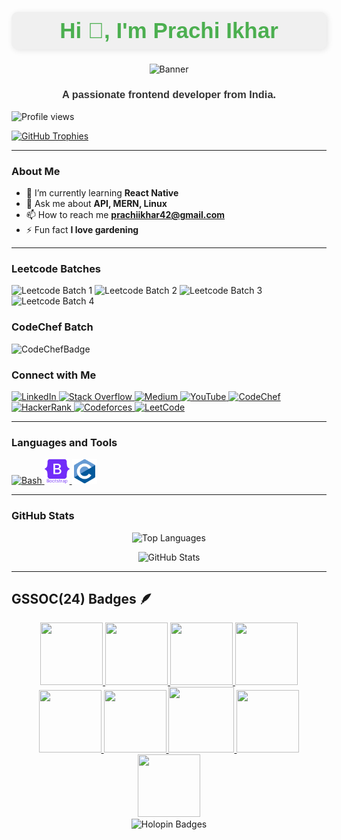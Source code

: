 <!-- Profile Banner -->
<div align="center">

  <!-- Highlighted Heading -->
  <h1 style="font-family: 'Arial', sans-serif; font-size: 2.5em; color: #4CAF50; background-color: #f0f0f0; padding: 10px; border-radius: 10px; box-shadow: 2px 2px 10px rgba(0, 0, 0, 0.1);">
    Hi 👋, I'm Prachi Ikhar
  </h1>

  <img src="https://github.com/user-attachments/assets/3bec423c-e835-440e-b6d2-d14fbc2078e6" alt="Banner">

  <!-- Subtitle -->
  <h3 style="font-family: 'Arial', sans-serif; color: #333;">
    A passionate frontend developer from India.
  </h3>
</div>

<!-- Profile Views -->
<p align="left">
  <img src="https://komarev.com/ghpvc/?username=prachiikhar25&label=Profile%20views&color=0e75b6&style=flat" alt="Profile views" />
</p>

<!-- GitHub Trophies -->
<p align="left">
  <a href="https://github.com/ryo-ma/github-profile-trophy">
    <img src="https://github-profile-trophy.vercel.app/?username=prachiikhar25" alt="GitHub Trophies" />
  </a>
</p>

---

### About Me
- 🌱 I’m currently learning **React Native**  
- 💬 Ask me about **API, MERN, Linux**  
- 📫 How to reach me **prachiikhar42@gmail.com**  
- ⚡ Fun fact **I love gardening**

---

<h3>Leetcode Batches</h3>
<img src="https://assets.leetcode.com/static_assets/marketing/2024-50.gif" alt="Leetcode Batch 1">
<img src="https://assets.leetcode.com/static_assets/marketing/2024-100-new.gif" alt="Leetcode Batch 2">
<img src="https://assets.leetcode.com/static_assets/public/images/badges/2024/gif/2024-09.gif" alt="Leetcode Batch 3">
<img src="https://assets.leetcode.com/static_assets/public/images/badges/2024/gif/2024-10.gif" alt="Leetcode Batch 4">

<h3>CodeChef Batch</h3>
<img src="https://cdn.codechef.com/images/badges/streak/gold.svg" alt="CodeChefBadge">




### Connect with Me
<p align="left">
  <a href="https://linkedin.com/in/prachi-ikhar-065286278" target="_blank">
    <img src="https://raw.githubusercontent.com/rahuldkjain/github-profile-readme-generator/master/src/images/icons/Social/linked-in-alt.svg" alt="LinkedIn" height="30" width="40" />
  </a>
  <a href="https://stackoverflow.com/users/22961705/prachi" target="_blank">
    <img src="https://raw.githubusercontent.com/rahuldkjain/github-profile-readme-generator/master/src/images/icons/Social/stack-overflow.svg" alt="Stack Overflow" height="30" width="40" />
  </a>
  <a href="https://medium.com/@prachiikhar" target="_blank">
    <img src="https://raw.githubusercontent.com/rahuldkjain/github-profile-readme-generator/master/src/images/icons/Social/medium.svg" alt="Medium" height="30" width="40" />
  </a>
  <a href="https://www.youtube.com/c/prachiikhar" target="_blank">
    <img src="https://raw.githubusercontent.com/rahuldkjain/github-profile-readme-generator/master/src/images/icons/Social/youtube.svg" alt="YouTube" height="30" width="40" />
  </a>
  <a href="https://www.codechef.com/users/prachiik_19" target="_blank">
    <img src="https://cdn.jsdelivr.net/npm/simple-icons@3.1.0/icons/codechef.svg" alt="CodeChef" height="30" width="40" />
  </a>
  <a href="https://www.hackerrank.com/prachiikhar42" target="_blank">
    <img src="https://raw.githubusercontent.com/rahuldkjain/github-profile-readme-generator/master/src/images/icons/Social/hackerrank.svg" alt="HackerRank" height="30" width="40" />
  </a>
  <a href="https://codeforces.com/profile/prachi_19" target="_blank">
    <img src="https://raw.githubusercontent.com/rahuldkjain/github-profile-readme-generator/master/src/images/icons/Social/codeforces.svg" alt="Codeforces" height="30" width="40" />
  </a>
  <a href="https://www.leetcode.com/prachi_19" target="_blank">
    <img src="https://raw.githubusercontent.com/rahuldkjain/github-profile-readme-generator/master/src/images/icons/Social/leet-code.svg" alt="LeetCode" height="30" width="40" />
  </a>
</p>

---

### Languages and Tools
<p align="left">
  <a href="https://www.gnu.org/software/bash/" target="_blank"> 
    <img src="https://www.vectorlogo.zone/logos/gnu_bash/gnu_bash-icon.svg" alt="Bash" width="40" height="40" /> 
  </a>
  <a href="https://getbootstrap.com" target="_blank"> 
    <img src="https://raw.githubusercontent.com/devicons/devicon/master/icons/bootstrap/bootstrap-plain-wordmark.svg" alt="Bootstrap" width="40" height="40" /> 
  </a>
  <a href="https://www.cprogramming.com/" target="_blank"> 
    <img src="https://raw.githubusercontent.com/devicons/devicon/master/icons/c/c-original.svg" alt="C" width="40" height="40" /> 
  </a>
  <!-- Add the rest of your tools similarly -->
</p>

---

### GitHub Stats
<p align="center">
  <img src="https://github-readme-stats.vercel.app/api/top-langs?username=prachiikhar25&show_icons=true&locale=en&layout=compact" alt="Top Languages" />
</p>

<p align="center">
  <img src="https://github-readme-stats.vercel.app/api?username=prachiikhar25&show_icons=true&locale=en" alt="GitHub Stats" />
</p>

---

## GSSOC(24) Badges 🪶
<div align="center">
  <a href="https://gssoc.girlscript.tech/leaderboard">
    <img src="https://raw.githubusercontent.com/GSSoC24/Postman-Challenge/main/docs/assets/Postman%20White.png" width="100px" height="100px" />
    <img src="https://raw.githubusercontent.com/GSSoC24/Postman-Challenge/main/docs/assets/1.png" width="100px" height="100px" />
    <img src="https://raw.githubusercontent.com/GSSoC24/Postman-Challenge/main/docs/assets/2.png" width="100px" height="100px" />
    <img src="https://raw.githubusercontent.com/GSSoC24/Postman-Challenge/main/docs/assets/3.png" width="100px" height="100px" />
    <img src="https://raw.githubusercontent.com/GSSoC24/Postman-Challenge/main/docs/assets/4.png" width="100px" height="100px" />
    <img src="https://raw.githubusercontent.com/GSSoC24/Postman-Challenge/main/docs/assets/5.png" width="100px" height="100px" />
    <img src="https://raw.githubusercontent.com/GSSoC24/Postman-Challenge/main/docs/assets/6.png" width="105px" height="105px" />
    <img src="https://raw.githubusercontent.com/GSSoC24/Postman-Challenge/main/docs/assets/7.png" width="100px" height="100px" />
    <img src="https://raw.githubusercontent.com/GSSoC24/Postman-Challenge/main/docs/assets/8.png" width="100px" height="100px" />
  </a>
</div>

<div align="center">
  <img src="https://holopin.me/prachiikhar25" alt="Holopin Badges" width="60%"/>
</div>
